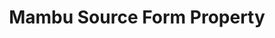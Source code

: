 ---
# -------------------------- #
#     USING THIS TEMPLATE    #
# -------------------------- #

## NEED HELP USING THIS TEMPLATE? SEE:
## https://docs-about-stitch-docs.netlify.com/reference/connect-templates/destination-form-property/
## FOR INSTRUCTIONS & REFERENCE INFO


# -------------------------- #
#        CONTENT TYPE        #
# -------------------------- #

product-type: "connect"
content-type: "api-form"
form-type: "source"
key: "source-form-properties-mambu-object"


# -------------------------- #
#        OBJECT INFO         #
# -------------------------- #

title: "Mambu Source Form Property"
api-type: "platform.mambu"
display-name: "Mambu"

source-type: "saas"
docs-name: "mambu"


# -------------------------- #
#      OBJECT ATTRIBUTES     #
# -------------------------- #

uses-start-date: true

# Only source-specific attributes need to be listed here.
# The following attributes are considered common,
# and therefore don't need to be listed:
# anchor_time, cron_expression, frequency_in_minutes, image_version, start_date 
object-attributes:
  - name: "subdomain"
    type: "string"
    required: true
    description: "The subdomain of the {{ form-property.display-name }} account."
    value: "stitch.mambu.com"

  - name: "username"
    type: "string"
    required: true
    description: "The {{ form-property.display-name }} username used for login."
    value: "<USERNAME>"

  - name: "password"
    type: "string"
    required: true
    description: "The password for the {{ form-property.display-name }} user account."
    value: "<PASSWORD>"  	
---